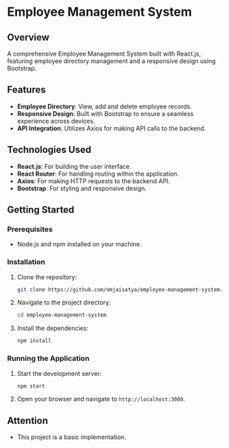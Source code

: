 # Employee Management System

## Overview

A comprehensive Employee Management System built with React.js, featuring employee directory management and a responsive design using Bootstrap.

## Features

- **Employee Directory**: View, add and delete employee records.
- **Responsive Design**: Built with Bootstrap to ensure a seamless experience across devices.
- **API Integration**: Utilizes Axios for making API calls to the backend.

## Technologies Used

- **React.js**: For building the user interface.
- **React Router**: For handling routing within the application.
- **Axios**: For making HTTP requests to the backend API.
- **Bootstrap**: For styling and responsive design.

## Getting Started

### Prerequisites

- Node.js and npm installed on your machine.

### Installation

1. Clone the repository:
   ```sh
   git clone https://github.com/omjaisatya/employee-management-system.git
   ```
2. Navigate to the project directory:
   ```sh
   cd employee-management-system
   ```
3. Install the dependencies:
   ```sh
   npm install
   ```

### Running the Application

1. Start the development server:
   ```sh
   npm start
   ```
2. Open your browser and navigate to `http://localhost:3000`.

## Attention

- This project is a basic implementation.
